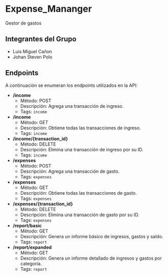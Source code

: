# Expense_Mananger

Gestor de gastos 

## Integrantes del Grupo

- Luis Miguel Cañon 
- Johan Steven Polo

## Endpoints

A continuación se enumeran los endpoints utilizados en la API:

- **/income**
  - Método: POST
  - Descripción: Agrega una transacción de ingreso.
  - Tags: `income`
- **/income**
  - Método: GET
  - Descripción: Obtiene todas las transacciones de ingreso.
  - Tags: `income`
- **/income/{transaction_id}**
  - Método: DELETE
  - Descripción: Elimina una transacción de ingreso por su ID.
  - Tags: `income`
- **/expenses**
  - Método: POST
  - Descripción: Agrega una transacción de gasto.
  - Tags: `expenses`
- **/expenses**
  - Método: GET
  - Descripción: Obtiene todas las transacciones de gasto.
  - Tags: `expenses`
- **/expenses/{transaction_id}**
  - Método: DELETE
  - Descripción: Elimina una transacción de gasto por su ID.
  - Tags: `expenses`
- **/report/basic**
  - Método: GET
  - Descripción: Genera un informe básico de ingresos, gastos y saldo.
  - Tags: `report`
- **/report/expanded**
  - Método: GET
  - Descripción: Genera un informe detallado de ingresos y gastos por categoría.
  - Tags: `report`

